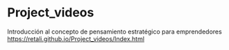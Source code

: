 # Project_videos
Introducción al concepto de pensamiento estratégico para emprendedores
https://retali.github.io/Project_videos/Index.html
